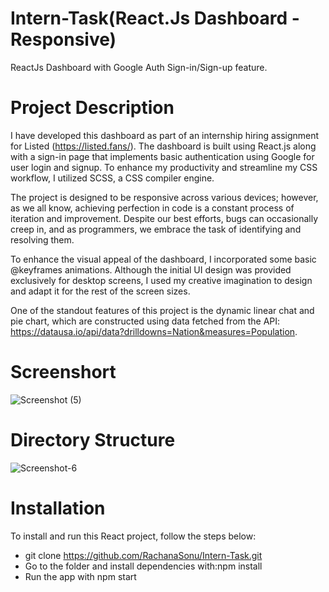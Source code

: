 # Intern-Task(React.Js Dashboard - Responsive)
ReactJs Dashboard with Google Auth Sign-in/Sign-up feature.

# Project Description
I have developed this dashboard as part of an internship hiring assignment for Listed (https://listed.fans/). The dashboard is built using React.js along with a sign-in page that implements basic authentication using Google for user login and signup. To enhance my productivity and streamline my CSS workflow, I utilized SCSS, a CSS compiler engine.

The project is designed to be responsive across various devices; however, as we all know, achieving perfection in code is a constant process of iteration and improvement. Despite our best efforts, bugs can occasionally creep in, and as programmers, we embrace the task of identifying and resolving them.

To enhance the visual appeal of the dashboard, I incorporated some basic @keyframes animations. Although the initial UI design was provided exclusively for desktop screens, I used my creative imagination to design and adapt it for the rest of the screen sizes.

One of the standout features of this project is the dynamic linear chat and pie chart, which are constructed using data fetched from the API: https://datausa.io/api/data?drilldowns=Nation&measures=Population.

# Screenshort
![Screenshot (5)](https://github.com/RachanaSonu/Intern-Task/assets/37769405/7ca69eca-6365-49e7-b002-5786eab1ecb6)

# Directory Structure
![Screenshot-6](https://github.com/RachanaSonu/Intern-Task/assets/37769405/f6aeeace-cc7d-40d3-9ca5-6dbb3beb2e98)

# Installation
To install and run this React project, follow the steps below:

+ git clone https://github.com/RachanaSonu/Intern-Task.git
+ Go to the folder and install dependencies with:npm install
+ Run the app with npm start


